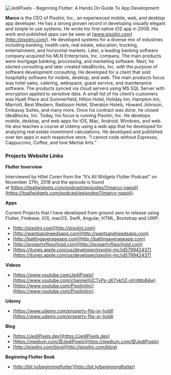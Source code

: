 <img src="https://jedipixels.dev/wp-content/uploads/2019/10/JediPixels-Logo.png" alt="JediPixels - Beginning Flutter: A Hands On Guide To App Development" id="logo" data-height-percentage="54" data-actual-width="859" data-actual-height="143">

<!--
**JediPixels/JediPixels** is a ✨ _special_ ✨ repository because its `README.md` (this file) appears on your GitHub profile.

Here are some ideas to get you started:

- 🔭 I’m currently working on ...
- 🌱 I’m currently learning ...
- 👯 I’m looking to collaborate on ...
- 🤔 I’m looking for help with ...
- 💬 Ask me about ...
- 📫 How to reach me: ...
- 😄 Pronouns: ...
- ⚡ Fun fact: ...
-->

**Marco** is the CEO of Pixolini, Inc., an experienced mobile, web, and desktop app developer. He has a strong proven record in developing visually elegant and simple to use systems. He wrote his first native iOS app in 2008\. His work and published apps can be seen at<span> </span>[www.pixolini.com](http://pixolini.com/). He developed systems for a diverse mix of industries including banking, health care, real estate, education, trucking, entertainment, and horizontal markets. Later, a leading banking software company acquired his MLN Enterprises, Inc. company. The main products were mortgage banking, processing, and marketing software. Next, he started consulting and later created IdeaBlocks, Inc. with the purpose of software development consulting. He developed for a client that sold hospitality software for mobile, desktop, and web. The main products focus was hotel sales, catering, webspace, guest service, and maintenance software. The products synced via cloud servers using MS SQL Server with encryption applied to sensitive data. A small list of his client’s customers was Hyatt Place and Summerfield, Hilton Hotel, Holiday Inn, Hampton Inn, Marriott, Best Western, Radisson Hotel, Sheraton Hotels, Howard Johnson, Embassy Suites, and many more. Once his contract was done, he closed IdeaBlocks, Inc. Today, his focus is running Pixolini, Inc. He develops mobile, desktop, and web apps for iOS, Mac, Android, Windows, and web. He also teaches a course at Udemy using a web app that he developed for analyzing real estate investment calculations. He developed and published over ten apps in each respective store. “I cannot code without Espresso, Cappuccino, Coffee, and love Martial Arts.”

### Projects Website Links

**Flutter Inverview**

Interviewed by Hillel Coren from the “It’s All Widgets Flutter Podcast” on November 27th, 2018 and the episode is found at<span> </span>[https://itsallwidgets.com/podcast/episodes/1/marco-napoli](https://itsallwidgets.com/podcast/episodes/1/marco-napoli).

**Apps**

Current Projects that I have developed from ground zero to release using Flutter, Firebase, iOS, macOS, Swift, Angular, HTML, Bootstrap and UWP.

*   [http://pixolini.com](http://pixolini.com)
*   [http://wantsandneedsapp.com](http://wantsandneedsapp.com)
*   [http://battingaverageapp.com](http://battingaverageapp.com)
*   [http://propertyfliporhold.com](http://propertyfliporhold.com)
*   [](https://itunes.apple.com/us/developer/pixolini-inc/id579942437)[https://itunes.apple.com/us/developer/pixolini-inc/id579942437](https://itunes.apple.com/us/developer/pixolini-inc/id579942437)

**Videos**

*   [https://www.youtube.com/JediPixels](https://www.youtube.com/channel/UCTvPs-zK7ykOZ-sVnNtp84w)
*   [https://www.youtube.com/PixoliniInc](https://www.youtube.com/PixoliniInc)

**Udemy**

*   [https://www.udemy.com/property-flip-or-hold](https://www.udemy.com/property-flip-or-hold)

**Blog**

*   [https://JediPixels.dev](https://JediPixels.dev)
*   [https://medium.com/@JediPixels](https://medium.com/@JediPixels)
*   [http://pixolini.com/blog](http://pixolini.com/blog)

**Beginning Flutter Book**

*   [http://bit.ly/beginningflutter](http://bit.ly/beginningflutter)
